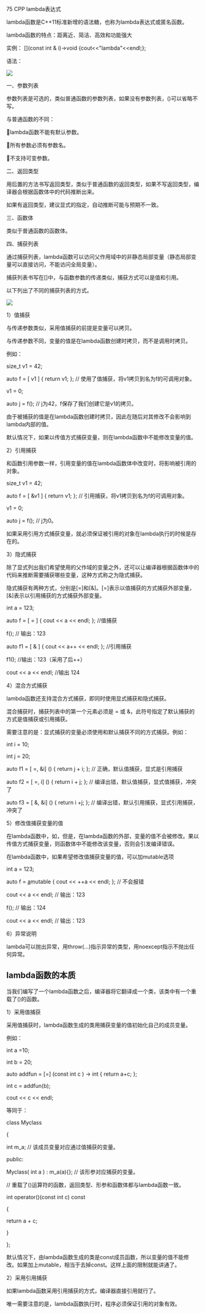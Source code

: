 75 CPP lambda表达式

lambda函数是C++11标准新增的语法糖，也称为lambda表达式或匿名函数。

lambda函数的特点：距离近、简洁、高效和功能强大

实例： [](const int & i)->void {cout<<"lambda"<<endl;};

语法：

![](https://gitee.com/hxc8/images2/raw/master/img/202407172219323.jpg)

一、参数列表

参数列表是可选的，类似普通函数的参数列表，如果没有参数列表，()可以省略不写。

与普通函数的不同：

lambda函数不能有默认参数。

所有参数必须有参数名。

不支持可变参数。

二、返回类型

用后置的方法书写返回类型，类似于普通函数的返回类型，如果不写返回类型，编译器会根据函数体中的代码推断出来。

如果有返回类型，建议显式的指定，自动推断可能与预期不一致。

三、函数体

类似于普通函数的函数体。

四、捕获列表

通过捕获列表，lambda函数可以访问父作用域中的非静态局部变量（静态局部变量可以直接访问，不能访问全局变量）。

捕获列表书写在[]中，与函数参数的传递类似，捕获方式可以是值和引用。

以下列出了不同的捕获列表的方式。

![](https://gitee.com/hxc8/images2/raw/master/img/202407172219058.jpg)

1）值捕获

与传递参数类似，采用值捕获的前提是变量可以拷贝。

与传递参数不同，变量的值是在lambda函数创建时拷贝，而不是调用时拷贝。

例如：

size_t v1 = 42;

auto f = [ v1 ]  { return v1; };	// 使用了值捕获，将v1拷贝到名为f的可调用对象。

v1 = 0;

auto j = f();    // j为42，f保存了我们创建它是v1的拷贝。

由于被捕获的值是在lambda函数创建时拷贝，因此在随后对其修改不会影响到lambda内部的值。

默认情况下，如果以传值方式捕获变量，则在lambda函数中不能修改变量的值。

2）引用捕获

和函数引用参数一样，引用变量的值在lambda函数体中改变时，将影响被引用的对象。

size_t v1 = 42;

auto f = [ &v1 ]  { return v1; };	 // 引用捕获，将v1拷贝到名为f的可调用对象。

v1 = 0;

auto j = f();	   // j为0。

如果采用引用方式捕获变量，就必须保证被引用的对象在lambda执行的时候是存在的。

3）隐式捕获

除了显式列出我们希望使用的父作域的变量之外，还可以让编译器根据函数体中的代码来推断需要捕获哪些变量，这种方式称之为隐式捕获。

隐式捕获有两种方式，分别是[=]和[&]。[=]表示以值捕获的方式捕获外部变量，[&]表示以引用捕获的方式捕获外部变量。

int a = 123;

auto f = [ = ]  { cout << a << endl; };		//值捕获

f(); 	// 输出：123

auto f1 = [ & ] { cout << a++ << endl; }; 		//引用捕获

f1();	//输出：123（采用了后++）

cout << a << endl; 		//输出 124

4）混合方式捕获

lambda函数还支持混合方式捕获，即同时使用显式捕获和隐式捕获。

混合捕获时，捕获列表中的第一个元素必须是 = 或 &，此符号指定了默认捕获的方式是值捕获或引用捕获。

需要注意的是：显式捕获的变量必须使用和默认捕获不同的方式捕获。例如：

int i = 10;

int  j = 20;

auto f1 = [ =, &i] () { return j + i; };		// 正确，默认值捕获，显式是引用捕获

auto f2 = [ =, i] () { return i + j; };		// 编译出错，默认值捕获，显式值捕获，冲突了

auto f3 = [ &, &i] () { return i +j; };		// 编译出错，默认引用捕获，显式引用捕获，冲突了

5）修改值捕获变量的值

在lambda函数中，如，但是，在lambda函数的外部，变量的值不会被修改。果以传值方式捕获变量，则函数体中不能修改该变量，否则会引发编译错误。

在lambda函数中，如果希望修改值捕获变量的值，可以加mutable选项

int a = 123;

auto f = [a]()mutable { cout << ++a << endl; }; // 不会报错

cout << a << endl; 	// 输出：123

f(); 					// 输出：124

cout << a << endl; 	// 输出：123

6）异常说明

lambda可以抛出异常，用throw(…)指示异常的类型，用noexcept指示不抛出任何异常。

## **lambda函数的本质**

当我们编写了一个lambda函数之后，编译器将它翻译成一个类，该类中有一个重载了()的函数。

1）采用值捕获

采用值捕获时，lambda函数生成的类用捕获变量的值初始化自己的成员变量。

例如：

int a =10;

int b = 20;

auto addfun = [=] (const int c ) -> int { return a+c; };

int c = addfun(b);

cout << c << endl;

等同于：

class Myclass

{

int m_a;		// 该成员变量对应通过值捕获的变量。

public:

Myclass( int a ) : m_a(a){};	// 该形参对应捕获的变量。

// 重载了()运算符的函数，返回类型、形参和函数体都与lambda函数一致。

int operator()(const int c) const

{

return a + c;

}

};

默认情况下，由lambda函数生成的类是const成员函数，所以变量的值不能修改。如果加上mutable，相当于去掉const。这样上面的限制就能讲通了。

2）采用引用捕获

如果lambda函数采用引用捕获的方式，编译器直接引用就行了。

唯一需要注意的是，lambda函数执行时，程序必须保证引用的对象有效。